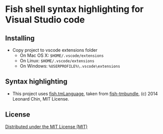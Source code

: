 # Fish shell syntax highlighting for Visual Studio code

## Installing
* Copy project to vscode extensions folder 
    * On Mac OS X: `$HOME/.vscode/extensions` 
    * On Linux: `$HOME/.vscode/extensions` 
    * On Windows: `%USERPROFILE%\.vscode\extensions` 

## Syntax highlighting
* This project uses [fish.tmLanguage](https://github.com/l15n/fish-tmbundle/blob/master/Syntaxes/fish.tmLanguage), taken from [fish-tmbundle](https://github.com/l15n/fish-tmbundle), (c) 2014 Leonard Chin, MIT License.

## License
[Distributed under the MIT License (MIT)](https://github.com/ttvd/vscode-fish-shell/LICENSE.md)

